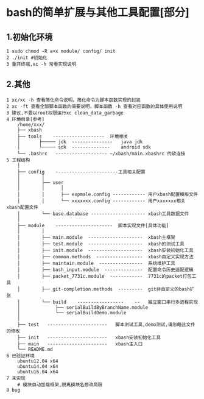 bash的简单扩展与其他工具配置[部分]
=====
1.初始化环境
----------
    1 sudo chmod -R a+x module/ config/ init
    2 ./init #初始化
    3 重开终端,xc -h 常看实现说明

2.其他
----------
    1 xc/xc -h 查看简化命令说明，简化命令为脚本函数实现的封装
    2 xc -ft 查看全部脚本函数的简要说明，脚本函数 -h 查看对应函数的具体使用说明
    3 建议,不要以root权限运行xc clean_data_garbage
    4 环境目录[参考]
        /home/xxx/
        ├── xbash
        ├── tools    -------------------  环境相关
        │       ├───── jdk  ---------------   java jdk
        │       └───── sdk  --------------    android sdk
        └── .bashrc   ------------------- ~/xbash/main.xbashrc 的软连接 
    5 工程结构
        │
        ├── config    -----------------------工具相关配置
        │        │
        │        ├── user
        │        │      │
        │        │      ├── expmale.config ------------ 用户xbash配置模版文件
        │        │      └── xxxxxxx.config ------------ 用户xxxxxxx相关xbash配置文件
        │        └── base.database -------------------- xbash工具数据文件
        │
        ├── module    ---------------------  脚本实现文件[具体功能]
        │        │
        │        ├── main.module  --------------------  xbash主框架
        │        ├── test.module  --------------------  xbash的测试工具
        │        ├── init.module  --------------------  xbash安装初始化工具
        │        ├── common.methods  -----------------  xbash自定义实现方法
        │        ├── maintain.module  ----------------  系统维护工具
        │        ├── bash_input.module  --------------  配置命令历史适配逻辑
        │        ├── packet_7731c.module  ------------  7731c的packet打包工具
        │        ├── git-completion.methods  ---------  git非自定义的bash扩张
        │        └── build    -----------------    --   独立窗口串行多进程实现
        │             ├── serialBuildByBranchName.module
        │             └── serialBuildDemo.module
        │
        ├── test   ----------------------   脚本测试工具,demo测试,请忽略此文件的修改
        ├── init   ----------------------   xbash安装初始化工具
        ├── main   ----------------------   xbash主入口
        └── README.md
    6 已验证环境
        ubuntu12.04 x64
        ubuntu14.04 x64
        ubuntu16.04 x64
    7 未实现
        # 模块自动加载框架,脱离模块名修改局限
    8 bug
        
